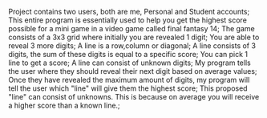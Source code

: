 Project contains two users, both are me, Personal and Student accounts;
         This entire program is essentially used to help you get the highest score possible for a mini game in a video game called final fantasy 14;
The game consists of a 3x3 grid where initially you are revealed 1 digit;
You are able to reveal 3 more digits;
A line is a row,column or diagonal;
A line consists of 3 digits, the sum of these digits is equal to a specific score;
You can pick 1 line to get a score;
A line can consist of unknown digits;
My program tells the user where they should reveal their next digit based on average values;
Once they have revealed the maximum amount of digits, my program will tell the user which "line" will give them the highest score;
This proposed "line" can consist of unknowns. This is because on average you will receive a higher score than a known line.;
